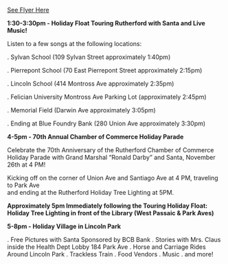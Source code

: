 [See Flyer Here](https://storage.googleapis.com/static.rutherford-nj.com/events/2022_HolidayFloat_TreeLighting_Wonderland_1.pdf)

**1:30-3:30pm - Holiday Float Touring Rutherford with Santa and Live Music!**

Listen to a few songs at the following locations:

. Sylvan School (109 Sylvan Street approximately 1:40pm)

. Pierrepont School (70 East Pierrepont Street approximately 2:15pm)

. Lincoln School (414 Montross Ave approximately 2:35pm)

. Felician University Montross Ave Parking Lot (approximately 2:45pm)

. Memorial Field (Darwin Ave approximately 3:05pm)

. Ending at Blue Foundry Bank (280 Union Ave approximately 3:30pm)


**4-5pm - 70th Annual Chamber of Commerce Holiday Parade**

Celebrate the 70th Anniversary of the Rutherford Chamber of Commerce Holiday 
Parade with Grand Marshal “Ronald Darby” and Santa, November 26th at 4 PM!

Kicking off on the corner of Union Ave and Santiago Ave at 4 PM, traveling to Park Ave  
and ending at the Rutherford Holiday Tree Lighting at 5PM.

**Approximately 5pm Immediately following the Touring Holiday Float: Holiday Tree Lighting in front of the Library (West Passaic & Park Aves)**

**5-8pm - Holiday Village in Lincoln Park**

. Free Pictures with Santa Sponsored by BCB Bank
. Stories with Mrs. Claus inside the Health Dept Lobby 184 Park Ave
. Horse and Carriage Rides Around Lincoln Park
. Trackless Train
. Food Vendors
. Music
. and more!
    
